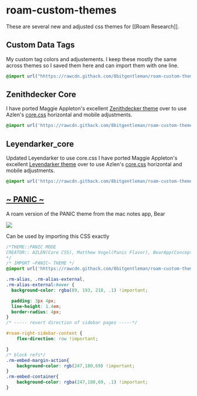 # roam-custom-themes
These are several new and adjusted css themes for [[Roam Research]]. 

## Custom Data Tags
My custom tag colors and adjustements. I keep these mostly the same across themes so I saved them here and can import them with one line.

```css
@import url("hhttps://rawcdn.githack.com/8bitgentleman/roam-custom-theme/8bf977b596b4c5516139f6ae8da8a8ddb4f1db92/Custom data tags.css");
```

## Zenithdecker Core
I have ported Maggie Appleton's excellent [Zenithdecker theme](https://github.com/theianjones/roam-research-themes/blob/master/zenithdecker.css) over to use Azlen's [core.css](https://azlen.github.io/roam-themes/core.css) horizontal and mobile adjustments. 

```css
@import url('https://rawcdn.githack.com/8bitgentleman/roam-custom-theme/8bf977b596b4c5516139f6ae8da8a8ddb4f1db92/zenithdecker_core.css');
```


## Leyendarker_core
Updated Leyendarker to use core.css
I have ported Maggie Appleton's excellent [Leyendarker theme](https://github.com/theianjones/roam-research-themes/blob/master/leyendarker.css) over to use Azlen's [core.css](https://azlen.github.io/roam-themes/core.css) horizontal and mobile adjustments. 
```css
@import url('https://rawcdn.githack.com/8bitgentleman/roam-custom-theme/8bf977b596b4c5516139f6ae8da8a8ddb4f1db92/layendarker_core.css');
```



## [~ PANIC ~](https://github.com/8bitgentleman/roam-custom-theme/blob/master/~PANIC~.css)
A roam version of the PANIC theme from the mac notes app, Bear

![](https://dcblog.dev/assets/images/blog/tools/bearapp/bearapp.png)

Can be used by importing this CSS exactly
```css
/*THEME::PANIC MODE
CREATOR:: AZLEN(Core CSS), Matthew Vogel(Panic Flavor), BearApp(Concept)
*/
/* IMPORT ~PANIC~ THEME */
@import url('hhttps://rawcdn.githack.com/8bitgentleman/roam-custom-theme/8bf977b596b4c5516139f6ae8da8a8ddb4f1db92/~PANIC~.css');

.rm-alias, .rm-alias-external,
.rm-alias-external:hover {
  background-color: rgba(89, 193, 218, .1) !important;

  padding: 3px 4px;
  line-height: 1.4em;
  border-radius: 4px;
}
/* ----- revert direction of sidebar pages -----*/

#roam-right-sidebar-content {
    flex-direction: row !important;

}
/* block refs*/
.rm-embed-margin-action{
	background-color: rgb(247,180,69) !important;
} 
.rm-embed-container{
  	background-color: rgba(247,180,69, .1) !important;
}
```
